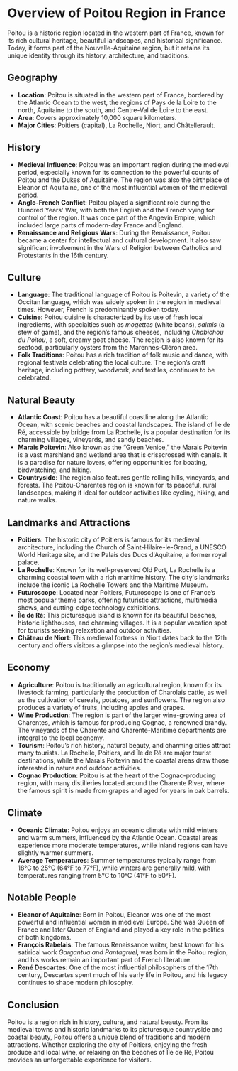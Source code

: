 # Overview of Poitou Region in France

Poitou is a historic region located in the western part of France, known for its rich cultural heritage, beautiful landscapes, and historical significance. Today, it forms part of the Nouvelle-Aquitaine region, but it retains its unique identity through its history, architecture, and traditions.

## Geography
- **Location**: Poitou is situated in the western part of France, bordered by the Atlantic Ocean to the west, the regions of Pays de la Loire to the north, Aquitaine to the south, and Centre-Val de Loire to the east.
- **Area**: Covers approximately 10,000 square kilometers.
- **Major Cities**: Poitiers (capital), La Rochelle, Niort, and Châtellerault.

## History
- **Medieval Influence**: Poitou was an important region during the medieval period, especially known for its connection to the powerful counts of Poitou and the Dukes of Aquitaine. The region was also the birthplace of Eleanor of Aquitaine, one of the most influential women of the medieval period.
- **Anglo-French Conflict**: Poitou played a significant role during the Hundred Years' War, with both the English and the French vying for control of the region. It was once part of the Angevin Empire, which included large parts of modern-day France and England.
- **Renaissance and Religious Wars**: During the Renaissance, Poitou became a center for intellectual and cultural development. It also saw significant involvement in the Wars of Religion between Catholics and Protestants in the 16th century.

## Culture
- **Language**: The traditional language of Poitou is Poitevin, a variety of the Occitan language, which was widely spoken in the region in medieval times. However, French is predominantly spoken today.
- **Cuisine**: Poitou cuisine is characterized by its use of fresh local ingredients, with specialties such as *mogettes* (white beans), *salmis* (a stew of game), and the region’s famous cheeses, including *Chabichou du Poitou*, a soft, creamy goat cheese. The region is also known for its seafood, particularly oysters from the Marennes-Oléron area.
- **Folk Traditions**: Poitou has a rich tradition of folk music and dance, with regional festivals celebrating the local culture. The region’s craft heritage, including pottery, woodwork, and textiles, continues to be celebrated.

## Natural Beauty
- **Atlantic Coast**: Poitou has a beautiful coastline along the Atlantic Ocean, with scenic beaches and coastal landscapes. The island of Île de Ré, accessible by bridge from La Rochelle, is a popular destination for its charming villages, vineyards, and sandy beaches.
- **Marais Poitevin**: Also known as the “Green Venice,” the Marais Poitevin is a vast marshland and wetland area that is crisscrossed with canals. It is a paradise for nature lovers, offering opportunities for boating, birdwatching, and hiking.
- **Countryside**: The region also features gentle rolling hills, vineyards, and forests. The Poitou-Charentes region is known for its peaceful, rural landscapes, making it ideal for outdoor activities like cycling, hiking, and nature walks.

## Landmarks and Attractions
- **Poitiers**: The historic city of Poitiers is famous for its medieval architecture, including the Church of Saint-Hilaire-le-Grand, a UNESCO World Heritage site, and the Palais des Ducs d'Aquitaine, a former royal palace.
- **La Rochelle**: Known for its well-preserved Old Port, La Rochelle is a charming coastal town with a rich maritime history. The city's landmarks include the iconic La Rochelle Towers and the Maritime Museum.
- **Futuroscope**: Located near Poitiers, Futuroscope is one of France’s most popular theme parks, offering futuristic attractions, multimedia shows, and cutting-edge technology exhibitions.
- **Île de Ré**: This picturesque island is known for its beautiful beaches, historic lighthouses, and charming villages. It is a popular vacation spot for tourists seeking relaxation and outdoor activities.
- **Château de Niort**: This medieval fortress in Niort dates back to the 12th century and offers visitors a glimpse into the region’s medieval history.

## Economy
- **Agriculture**: Poitou is traditionally an agricultural region, known for its livestock farming, particularly the production of Charolais cattle, as well as the cultivation of cereals, potatoes, and sunflowers. The region also produces a variety of fruits, including apples and grapes.
- **Wine Production**: The region is part of the larger wine-growing area of Charentes, which is famous for producing Cognac, a renowned brandy. The vineyards of the Charente and Charente-Maritime departments are integral to the local economy.
- **Tourism**: Poitou’s rich history, natural beauty, and charming cities attract many tourists. La Rochelle, Poitiers, and Île de Ré are major tourist destinations, while the Marais Poitevin and the coastal areas draw those interested in nature and outdoor activities.
- **Cognac Production**: Poitou is at the heart of the Cognac-producing region, with many distilleries located around the Charente River, where the famous spirit is made from grapes and aged for years in oak barrels.

## Climate
- **Oceanic Climate**: Poitou enjoys an oceanic climate with mild winters and warm summers, influenced by the Atlantic Ocean. Coastal areas experience more moderate temperatures, while inland regions can have slightly warmer summers.
- **Average Temperatures**: Summer temperatures typically range from 18°C to 25°C (64°F to 77°F), while winters are generally mild, with temperatures ranging from 5°C to 10°C (41°F to 50°F).

## Notable People
- **Eleanor of Aquitaine**: Born in Poitou, Eleanor was one of the most powerful and influential women in medieval Europe. She was Queen of France and later Queen of England and played a key role in the politics of both kingdoms.
- **François Rabelais**: The famous Renaissance writer, best known for his satirical work *Gargantua and Pantagruel*, was born in the Poitou region, and his works remain an important part of French literature.
- **René Descartes**: One of the most influential philosophers of the 17th century, Descartes spent much of his early life in Poitou, and his legacy continues to shape modern philosophy.

## Conclusion
Poitou is a region rich in history, culture, and natural beauty. From its medieval towns and historic landmarks to its picturesque countryside and coastal beauty, Poitou offers a unique blend of traditions and modern attractions. Whether exploring the city of Poitiers, enjoying the fresh produce and local wine, or relaxing on the beaches of Île de Ré, Poitou provides an unforgettable experience for visitors.
